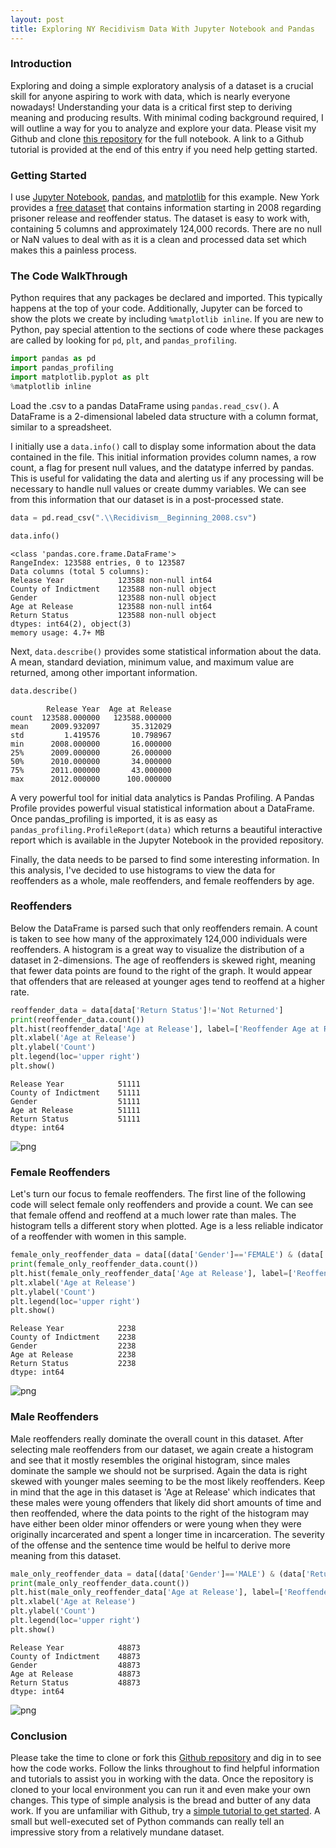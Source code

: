 ```yaml
---
layout: post
title: Exploring NY Recidivism Data With Jupyter Notebook and Pandas
---
```

### Introduction
Exploring and doing a simple exploratory analysis of a dataset is a crucial skill for anyone aspiring to work with data, which is nearly everyone nowadays! Understanding your data is a critical first step to deriving meaning and producing results. With minimal coding background required, I will outline a way for you to analyze and explore your data. Please visit my Github and clone [this repository](https://github.com/steven-purcell/data-analytics-ny-recidivism) for the full notebook. A link to a Github tutorial is provided at the end of this entry if you need help getting started.

### Getting Started
I use [Jupyter Notebook](https://jupyter.org/), [pandas](https://pandas.pydata.org/), and [matplotlib](https://matplotlib.org/) for this example. New York provides a [free dataset](https://data.ny.gov/Public-Safety/Recidivism-Beginning-2008/y7pw-wrny) that contains information starting in 2008 regarding prisoner release and reoffender status. The dataset is easy to work with, containing 5 columns and approximately 124,000 records. There are no null or NaN values to deal with as it is a clean and processed data set which makes this a painless process.

### The Code WalkThrough
Python requires that any packages be declared and imported. This typically happens at the top of your code. Additionally, Jupyter can be forced to show the plots we create by including `%matplotlib inline`. If you are new to Python, pay special attention to the sections of code where these packages are called by looking for `pd`, `plt`, and `pandas_profiling`. 

```python
import pandas as pd
import pandas_profiling
import matplotlib.pyplot as plt
%matplotlib inline
```

Load the .csv to a pandas DataFrame using `pandas.read_csv()`. A DataFrame is a 2-dimensional labeled data structure with a column format, similar to a spreadsheet.

I initially use a `data.info()` call to display some information about the data contained in the file. This initial information provides column names, a row count, a flag for present null values, and the datatype inferred by pandas. This is useful for validating the data and alerting us if any processing will be necessary to handle null values or create dummy variables. We can see from this information that our dataset is in a post-processed state.

```python
data = pd.read_csv(".\\Recidivism__Beginning_2008.csv")

data.info()
```

    <class 'pandas.core.frame.DataFrame'>
    RangeIndex: 123588 entries, 0 to 123587
    Data columns (total 5 columns):
    Release Year            123588 non-null int64
    County of Indictment    123588 non-null object
    Gender                  123588 non-null object
    Age at Release          123588 non-null int64
    Return Status           123588 non-null object
    dtypes: int64(2), object(3)
    memory usage: 4.7+ MB
    
Next, `data.describe()` provides some statistical information about the data. A mean, standard deviation, minimum value, and maximum value are returned, among other important information.

```python
data.describe()
```

            Release Year  Age at Release
    count  123588.000000   123588.000000
    mean     2009.932097       35.312029
    std         1.419576       10.798967
    min      2008.000000       16.000000
    25%      2009.000000       26.000000
    50%      2010.000000       34.000000
    75%      2011.000000       43.000000
    max      2012.000000      100.000000

A very powerful tool for initial data analytics is Pandas Profiling. A Pandas Profile provides powerful visual statistical information about a DataFrame. Once pandas_profiling is imported, it is as easy as `pandas_profiling.ProfileReport(data)` which returns a beautiful interactive report which is available in the Jupyter Notebook in the provided repository.

Finally, the data needs to be parsed to find some interesting information. In this analysis, I've decided to use histograms to view the data for reoffenders as a whole, male reoffenders, and female reoffenders by age.

### Reoffenders
Below the DataFrame is parsed such that only reoffenders remain. A count is taken to see how many of the approximately 124,000 individuals were reoffenders. A histogram is a great way to visualize the distribution of a dataset in 2-dimensions. The age of reoffenders is skewed right, meaning that fewer data points are found to the right of the graph. It would appear that offenders that are released at younger ages tend to reoffend at a higher rate.

```python
reoffender_data = data[data['Return Status']!='Not Returned']
print(reoffender_data.count())
plt.hist(reoffender_data['Age at Release'], label=['Reoffender Age at Release'], bins=20)
plt.xlabel('Age at Release')
plt.ylabel('Count')
plt.legend(loc='upper right')
plt.show()
```

    Release Year            51111
    County of Indictment    51111
    Gender                  51111
    Age at Release          51111
    Return Status           51111
    dtype: int64
    


![png](../images/output_5_1.png)

### Female Reoffenders

Let's turn our focus to female reoffenders. The first line of the following code will select female only reoffenders and provide a count. We can see that female offend and reoffend at a much lower rate than males. The histogram tells a different story when plotted. Age is a less reliable indicator of a reoffender with women in this sample.

```python
female_only_reoffender_data = data[(data['Gender']=='FEMALE') & (data['Return Status']!='Not Returned')]
print(female_only_reoffender_data.count())
plt.hist(female_only_reoffender_data['Age at Release'], label=['Reoffender Age at Release'], bins=20)
plt.xlabel('Age at Release')
plt.ylabel('Count')
plt.legend(loc='upper right')
plt.show()
```

    Release Year            2238
    County of Indictment    2238
    Gender                  2238
    Age at Release          2238
    Return Status           2238
    dtype: int64
    


![png](../images/output_6_1.png)

### Male Reoffenders

Male reoffenders really dominate the overall count in this dataset. After selecting male reoffenders from our dataset, we again create a histogram and see that it mostly resembles the original histogram, since males dominate the sample we should not be surprised. Again the data is right skewed with younger males seeming to be the most likely reoffenders. Keep in mind that the age in this dataset is 'Age at Release' which indicates that these males were young offenders that likely did short amounts of time and then reoffended, where the data points to the right of the histogram may have either been older minor offenders or were young when they were originally incarcerated and spent a longer time in incarceration. The severity of the offense and the sentence time would be helful to derive more meaning from this dataset.

```python
male_only_reoffender_data = data[(data['Gender']=='MALE') & (data['Return Status']!='Not Returned')]
print(male_only_reoffender_data.count())
plt.hist(male_only_reoffender_data['Age at Release'], label=['Reoffender Age at Release'], bins=20)
plt.xlabel('Age at Release')
plt.ylabel('Count')
plt.legend(loc='upper right')
plt.show()
```

    Release Year            48873
    County of Indictment    48873
    Gender                  48873
    Age at Release          48873
    Return Status           48873
    dtype: int64
    


![png](../images/output_7_1.png)


### Conclusion

Please take the time to clone or fork this [Github repository](https://github.com/steven-purcell/data-analytics-ny-recidivism) and dig in to see how the code works. Follow the links throughout to find helpful information and tutorials to assist you in working with the data. Once the repository is cloned to your local environment you can run it and even make your own changes. This type of simple analysis is the bread and butter of any data work. If you are unfamiliar with Github, try a [simple tutorial to get started](https://guides.github.com/activities/hello-world/). A small but well-executed set of Python commands can really tell an impressive story from a relatively mundane dataset.
